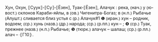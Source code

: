 ---
---

Хун, Охун, ⟦Суук⟧-⟦Су⟧-⟦Ёзен⟧, Туак-⟦Ёзен⟧, Алачук
: река, ⦅нач.⦆ у ⦅ю-вост.⦆ склонов Караби-яйлы, в ⦅ов.⦆ Чигенитра-Богаз; в ⦅н.п.⦆ Рыбачье ⦅Алушт.⦆ сливается близ устья с ⦅р.⦆ Алачук#1 ❶ ⦅иран.⦆ хун – родник, водоем; ⦅ср.⦆ хунь ⦅назв.⦆ ⦅др.⦆ народа; ⦅ср.⦆ ⦅р.пл.⦆ кун – ; ❹ ⦅ср.⦆ Туак, прежнее ⦅назв.⦆ ⦅н.п.⦆ Рыбачье; ❺ ⦅тюрк.⦆ алачук – шалаш; ⦅ср.⦆ ⦅р.пл.⦆ алач – ⦃Г10⦄.
